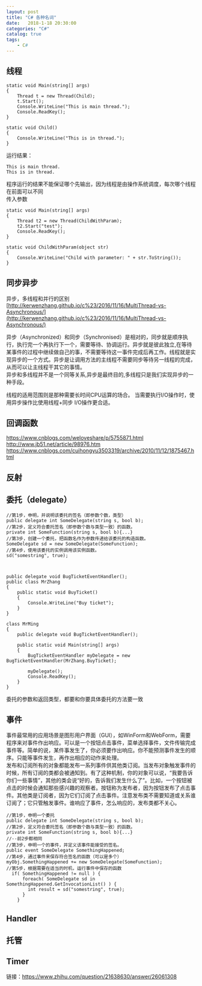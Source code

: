 ```yaml
---  
layout: post  
title: "C# 各种名词"  
date:   2018-1-18 20:30:00   
categories: "C#"  
catalog: true  
tags:   
    - C#  
---  
```

  
 

## 线程

    static void Main(string[] args)
    {
        Thread t = new Thread(Child);
        t.Start();
        Console.WriteLine("This is main thread.");
        Console.ReadKey();
    }

    static void Child()
    {
        Console.WriteLine("This is in thread.");
    }
    
运行结果：

    This is main thread.
    This is in thread.
    
程序运行的结果不能保证哪个先输出，因为线程是由操作系统调度，每次哪个线程在前面可以不同  
传入参数

    static void Main(string[] args)
    {
        Thread t2 = new Thread(ChildWithParam);
        t2.Start("test");
        Console.ReadKey();
    }

    static void ChildWithParam(object str)
    {
        Console.WriteLine("Child with parameter: " + str.ToString());
    }

## 同步异步

异步，多线程和并行的区别  
[http://kerwenzhang.github.io/c%23/2016/11/16/MultiThread-vs-Asynchronous/](http://kerwenzhang.github.io/c%23/2016/11/16/MultiThread-vs-Asynchronous/)

异步（Asynchronized）和同步（Synchronised）是相对的，同步就是顺序执行，执行完一个再执行下一个，需要等待、协调运行。异步就是彼此独立,在等待某事件的过程中继续做自己的事，不需要等待这一事件完成后再工作。线程就是实现异步的一个方式。异步是让调用方法的主线程不需要同步等待另一线程的完成，从而可以让主线程干其它的事情。  
异步和多线程并不是一个同等关系,异步是最终目的,多线程只是我们实现异步的一种手段。  

线程的适用范围则是那种需要长时间CPU运算的场合。 当需要执行I/O操作时，使用异步操作比使用线程+同步 I/O操作更合适。  

## 回调函数

https://www.cnblogs.com/weloveshare/p/5755871.html  
http://www.jb51.net/article/98976.htm  
https://www.cnblogs.com/cuihongyu3503319/archive/2010/11/12/1875467.html  

## 反射

## 委托（delegate）

    //第1步，申明，并说明该委托的签名（即参数个数，类型）  
    public delegate int SomeDelegate(string s, bool b);  
    //第2步，定义符合委托签名（即参数个数与类型一致）的函数。  
    private int SomeFunction(string s, bool b){...} 
    //第3步，创建一个委托，把函数名作为参数传递给该委托的构造函数。  
    SomeDelegate sd = new SomeDelegate(SomeFunction);  
    //第4步，使用该委托的实例调用该实例函数。  
    sd("somestring", true); 
    

    
    public delegate void BugTicketEventHandler(); 
    public class MrZhang     
    {   
        public static void BuyTicket()     
        {     
            Console.WriteLine("Buy ticket");     
        }     
    }      
      
    class MrMing     
    {  
        public delegate void BugTicketEventHandler();     

        public static void Main(string[] args)     
        {        
            BugTicketEventHandler myDelegate = new BugTicketEventHandler(MrZhang.BuyTicket);   
            
            myDelegate();     
            Console.ReadKey();     
        }     
    }    

委托的参数和返回类型，都要和你要具体委托的方法要一致  

## 事件

事件最常用的应用场景是图形用户界面（GUI），如WinForm和WebForm，需要程序来对事件作出响应。可以是一个按钮点击事件，菜单选择事件，文件传输完成事件等。简单的说，某件事发生了，你必须要作出响应。你不能预测事件发生的顺序。只能等事件发生，再作出相应的动作来处理。  
发布和订阅所有的对象都能发布一系列事件供其他类订阅。当发布对象触发事件的时候，所有订阅的类都会被通知到。有了这种机制，你的对象可以说，“我要告诉你们一些事情”，其他的类会说“好的，告诉我们发生什么了”。比如，一个按钮被点击的时候会通知那些感兴趣的观察者。按钮称为发布者，因为按钮发布了点击事件。其他类是订阅者，因为它们订阅了点击事件。注意发布类不需要知道或关系谁订阅了；它只管触发事件。谁响应了事件，怎么响应的，发布类都不关心。  

    //第1步，申明一个委托
    public delegate int SomeDelegate(string s, bool b);
    //第2步，定义符合委托签名（即参数个数与类型一致）的函数。
    private int SomeFunction(string s, bool b){...}
    //--前2步都相同
    //第3步，申明一个的事件，并定义该事件能接受的签名。
    public event SomeDelegate SomethingHappened;
    //第4步，通过事件来保存符合签名的函数（可以是多个）
    myObj.SomethingHappened += new SomeDelegate(SomeFunction);
    //第5步，根据需要在适当的时机，运行事件中保存的函数
      if( SomethingHappened != null ) {
          foreach( SomeDelegate sd in SomethingHappened.GetInvocationList() ) {
            int result = sd("somestring", true);
          }
        }

## Handler        
        
## 托管

## Timer


链接：https://www.zhihu.com/question/21638630/answer/26061308